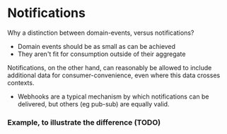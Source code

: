 # Notifications

Why a distinction between domain-events, versus notifications?

- Domain events should be as small as can be achieved
- They aren't fit for consumption outside of their aggregate

Notifications, on the other hand, can reasonably be allowed to include additional data for consumer-convenience, even where this data crosses contexts.

- Webhooks are a typical mechanism by which notifications can be delivered, but others (eg pub-sub) are equally valid.

### Example, to illustrate the difference (TODO)
